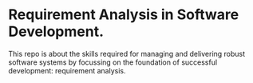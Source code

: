 # Requirement Analysis in Software Development.

This repo is about the skills required for managing and delivering robust software systems by focussing on the foundation of successful development: requirement analysis.
